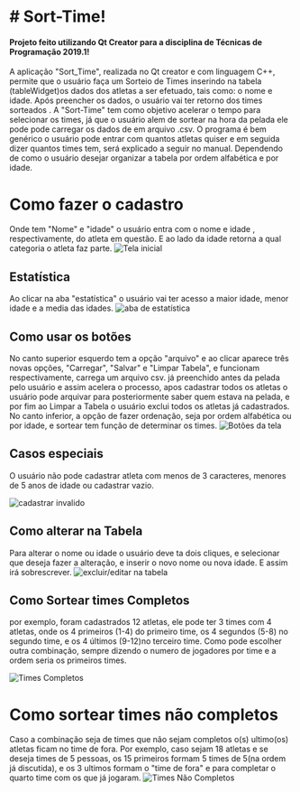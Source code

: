 # # Sort-Time!

#### Projeto feito utilizando Qt Creator para a disciplina de Técnicas de Programação 2019.1!

A aplicação "Sort_Time", realizada no Qt creator e com linguagem C++, permite que o usuário faça um Sorteio de Times inserindo na tabela (tableWidget)os dados dos atletas a ser efetuado, tais como: o nome e idade. Após preencher os dados, o usuário vai ter retorno dos times sorteados . A "Sort-Time" tem como objetivo acelerar o tempo para  selecionar os times, já que o usuário alem de sortear na hora da pelada ele pode pode carregar os dados de em arquivo .csv. 
	 O programa é bem genérico o usuário pode entrar com quantos atletas quiser e em seguida dizer quantos times tem, será explicado a seguir no manual.
			 Dependendo de como  o usuário desejar organizar a tabela por ordem alfabética e por idade.
# Como fazer o cadastro
Onde tem "Nome" e "idade" o usuário entra com o nome e idade , respectivamente, do atleta em questão. E ao lado da idade retorna a qual categoria o atleta faz parte.
![Tela inicial](https://github.com/danubiofilho/SORTTIME/blob/master/Prints/Tela%20Inicial.png)
## Estatística
Ao clicar na aba "estatística" o usuário vai ter acesso a maior idade, menor idade e a media das idades.
![aba de estatística](https://github.com/danubiofilho/SORTTIME/blob/master/Prints/estatistica.png)
## Como usar os botões
No canto superior esquerdo tem a opção "arquivo" e ao clicar aparece três novas opções,  "Carregar", "Salvar" e "Limpar Tabela", e funcionam respectivamente,  carrega um arquivo csv. já preenchido antes da pelada pelo usuário e assim acelera o processo, apos cadastrar  todos os atletas o usuário pode arquivar para posteriormente saber quem estava na pelada, e por fim ao Limpar a Tabela o usuário exclui todos os atletas já cadastrados. No canto inferior, a opção de fazer ordenação, seja por ordem alfabética ou por idade, e sortear tem função de determinar os times.
![Botões da tela](https://github.com/danubiofilho/SORTTIME/blob/master/Prints/carragr%20e%20salvar.png)
## Casos especiais
O usuário não pode cadastrar atleta com menos de 3 caracteres, menores de 5 anos de idade ou cadastrar vazio.

![cadastrar invalido](https://github.com/danubiofilho/SORTTIME/blob/master/Prints/cadastrar%20invalido.png)
## Como alterar na Tabela
Para alterar o nome ou idade o usuário deve ta dois cliques, e selecionar que deseja fazer a alteração, e inserir o novo nome ou nova idade. E assim irá sobrescrever.
![excluir/editar na tabela](https://github.com/danubiofilho/SORTTIME/blob/master/Prints/atualizar%20na%20tabela.png)

## Como Sortear times Completos
por exemplo, foram cadastrados 12 atletas, ele pode ter  3 times com 4 atletas, onde os 4 primeiros (1-4) do primeiro time, os 4 segundos (5-8) no segundo time, e os 4 últimos (9-12)no terceiro time. Como pode escolher outra combinação, sempre dizendo o numero de jogadores por time e a ordem seria os primeiros times.
	  
![Times Completos](https://github.com/danubiofilho/SORTTIME/blob/master/Prints/12%20atletas.png) 
# Como sortear times não completos
Caso a combinação seja de times que não sejam completos o(s) ultimo(os) atletas ficam no time de fora. Por exemplo, caso sejam 18 atletas e se deseja times de 5  pessoas, os 15 primeiros formam 5 times de 5(na ordem já discutida), e os 3 ultimos formam o "time de fora" e para completar o quarto time com os que já jogaram.
![Times Não Completos](https://github.com/danubiofilho/SORTTIME/blob/master/Prints/atletas%2018%20jogadores.png)
